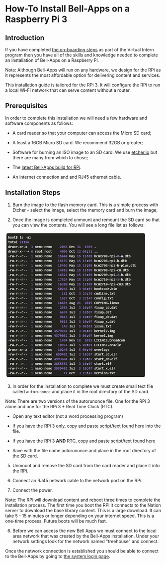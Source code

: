# How-To Install Bell-Apps on a Raspberry Pi 3

## Introduction

If you have completed [the on-boarding steps](#!pages/vi/vi-first-steps.md) as part of the Virtual Intern program then you have all of the skills and knowledge needed to complete an installation of Bell-Apps on a Raspberry Pi. 

Note: Although Bell-Apps will run on any hardware, we design for the RPi as it represents the most affordable option for delivering content and services. 

This installation guide is tailored for the RPi 3. It will configure the RPi to run a local Wi-Fi network that can serve content without a router. 

## Prerequisites

In order to complete this installation we will need a few hardware and software components as follows:

* A card reader so that your computer can access the Micro SD card;

* A least a 16GB Micro SD card. We recommend 32GB or greater;

* Software for burning an ISO image to an SD card. We use [etcher.io](https://etcher.io) but there are many from which to chose;

* The [latest Bell-Apps build for RPi](http://dev.ole.org/stable.img.gz).

* An internet connection and and RJ45 ethernet cable.

## Installation Steps

1. Burn the image to the flash memory card. This is a simple process with Etcher - select the image, select the memory card and burn the image;

2. Once the image is completed unmount and remount the SD card so that you can view the contents. You will see a long file list as follows:

  ![file list](images/tg-file-list.png)

3. In order for the installation to complete we must create small text file called `autorunonce` and place it in the root directory of the SD card. 

Note: There are two versions of the autorunonce file. One for the RPi 3 alone and one for the RPi 3 + Real Time Clock (RTC).

* Open any text editor (not a word processing program)

* If you have the RPi 3 only, copy and paste [script/text found here](https://gist.githubusercontent.com/dogi/3a82a35b7f4adacac46e3eac08e6d9c0/raw/85291252133bf80eafd9b29eac59ed7b9b76ab7c/autorunonce) into the file.

* If you have the RPi 3 **AND** RTC, copy and paste [script/text found here](https://gist.github.com/dogi/a3e9a0612d07436d5f7d2b3bb2051be3)
 
* Save with the file name autorunonce and place in the root directory of the SD card. 

5. Unmount and remove the SD card from the card reader and place it into the RPi. 

6. Connect an RJ45 network cable to the network port on the RPi. 

7. Connect the power. 
  
Note: The RPi will download content and reboot three times to complete the installation process. The first time you boot the RPi it connects to the Nation server to download the base library content. This is a large download. It can take 5 - 15 minutes or longer depending on your internet speed. This is a one-time process. Future boots will be much fast. 

6. Before we can access the new Bell Apps we must connect to the local area network that was created by the Bell-Apps installation. Under your network settings look for the network named "treehouse" and connect. 

Once the network connection is established you should be able to connect to the Bell-Apps by going to [the system login page](http://192.168.2.1:5984/apps/_design/bell/MyApp/index.html).